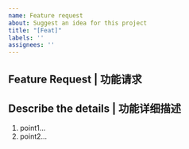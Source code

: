 ```yaml
---
name: Feature request
about: Suggest an idea for this project
title: "[Feat]"
labels: ''
assignees: ''
---
```


## Feature Request | 功能请求


## Describe the details | 功能详细描述

1. point1...
2. point2...
